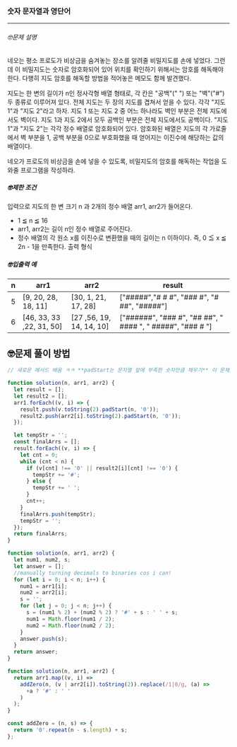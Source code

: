 ### 숫자 문자열과 영단어

---

###### 🤓문제 설명

네오는 평소 프로도가 비상금을 숨겨놓는 장소를 알려줄 비밀지도를 손에 넣었다. 그런데 이 비밀지도는 숫자로 암호화되어 있어 위치를 확인하기 위해서는 암호를 해독해야 한다. 다행히 지도 암호를 해독할 방법을 적어놓은 메모도 함께 발견했다.

지도는 한 변의 길이가 n인 정사각형 배열 형태로, 각 칸은 "공백"(" ") 또는 "벽"("#") 두 종류로 이루어져 있다.
전체 지도는 두 장의 지도를 겹쳐서 얻을 수 있다. 각각 "지도 1"과 "지도 2"라고 하자. 지도 1 또는 지도 2 중 어느 하나라도 벽인 부분은 전체 지도에서도 벽이다. 지도 1과 지도 2에서 모두 공백인 부분은 전체 지도에서도 공백이다.
"지도 1"과 "지도 2"는 각각 정수 배열로 암호화되어 있다.
암호화된 배열은 지도의 각 가로줄에서 벽 부분을 1, 공백 부분을 0으로 부호화했을 때 얻어지는 이진수에 해당하는 값의 배열이다.

네오가 프로도의 비상금을 손에 넣을 수 있도록, 비밀지도의 암호를 해독하는 작업을 도와줄 프로그램을 작성하라.

##### 🤓제한 조건

입력으로 지도의 한 변 크기 n 과 2개의 정수 배열 arr1, arr2가 들어온다.

- 1 ≦ n ≦ 16
- arr1, arr2는 길이 n인 정수 배열로 주어진다.
- 정수 배열의 각 원소 x를 이진수로 변환했을 때의 길이는 n 이하이다. 즉, 0 ≦ x ≦ 2n - 1을 만족한다.
  출력 형식

##### 🤓입출력 예

| n   | arr1                     | arr2                     | result                                                     |
| --- | ------------------------ | ------------------------ | ---------------------------------------------------------- |
| 5   | [9, 20, 28, 18, 11]      | [30, 1, 21, 17, 28]      | ["#####","# # #", "### #", "# ##", "#####"]                |
| 6   | [46, 33, 33 ,22, 31, 50] | [27 ,56, 19, 14, 14, 10] | ["######", "### #", "## ##", " #### ", " #####", "### # "] |

## 🤓문제 풀이 방법

```javascript
// 새로운 메서드 배움 ㅋㅋ **padStart는 문자열 앞에 부족한 숫자만큼 채우기** 이 문제는 배울게 많은 문제인듯.

function solution(n, arr1, arr2) {
  let result = [];
  let result2 = [];
  arr1.forEach((v, i) => {
    result.push(v.toString(2).padStart(n, '0'));
    result2.push(arr2[i].toString(2).padStart(n, '0'));
  });

  let tempStr = '';
  const finalArrs = [];
  result.forEach((v, i) => {
    let cnt = 0;
    while (cnt < n) {
      if (v[cnt] !== '0' || result2[i][cnt] !== '0') {
        tempStr += '#';
      } else {
        tempStr += ' ';
      }
      cnt++;
    }
    finalArrs.push(tempStr);
    tempStr = '';
  });
  return finalArrs;
}
```

```javascript
function solution(n, arr1, arr2) {
  let num1, num2, s;
  let answer = [];
  //manually turning decimals to binaries cos i can!
  for (let i = 0; i < n; i++) {
    num1 = arr1[i];
    num2 = arr2[i];
    s = '';
    for (let j = 0; j < n; j++) {
      s = (num1 % 2) + (num2 % 2) ? '#' + s : ' ' + s;
      num1 = Math.floor(num1 / 2);
      num2 = Math.floor(num2 / 2);
    }
    answer.push(s);
  }
  return answer;
}
```

```javascript
function solution(n, arr1, arr2) {
  return arr1.map((v, i) =>
    addZero(n, (v | arr2[i]).toString(2)).replace(/1|0/g, (a) =>
      +a ? '#' : ' '
    )
  );
}

const addZero = (n, s) => {
  return '0'.repeat(n - s.length) + s;
};
```
